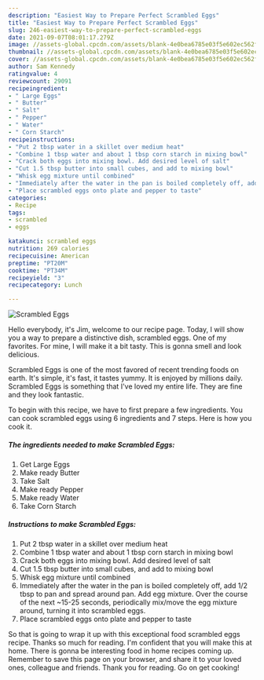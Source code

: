 ```yaml
---
description: "Easiest Way to Prepare Perfect Scrambled Eggs"
title: "Easiest Way to Prepare Perfect Scrambled Eggs"
slug: 246-easiest-way-to-prepare-perfect-scrambled-eggs
date: 2021-09-07T08:01:17.279Z
image: //assets-global.cpcdn.com/assets/blank-4e0bea6785e03f5e602ec562f230caae08da540cada707380b4fe1bbebba43da.png
thumbnail: //assets-global.cpcdn.com/assets/blank-4e0bea6785e03f5e602ec562f230caae08da540cada707380b4fe1bbebba43da.png
cover: //assets-global.cpcdn.com/assets/blank-4e0bea6785e03f5e602ec562f230caae08da540cada707380b4fe1bbebba43da.png
author: Sam Kennedy
ratingvalue: 4
reviewcount: 29091
recipeingredient:
- " Large Eggs"
- " Butter"
- " Salt"
- " Pepper"
- " Water"
- " Corn Starch"
recipeinstructions:
- "Put 2 tbsp water in a skillet over medium heat"
- "Combine 1 tbsp water and about 1 tbsp corn starch in mixing bowl"
- "Crack both eggs into mixing bowl. Add desired level of salt"
- "Cut 1.5 tbsp butter into small cubes, and add to mixing bowl"
- "Whisk egg mixture until combined"
- "Immediately after the water in the pan is boiled completely off, add 1/2 tbsp to pan and spread around pan. Add egg mixture. Over the course of the next ~15-25 seconds, periodically mix/move the egg mixture around, turning it into scrambled eggs."
- "Place scrambled eggs onto plate and pepper to taste"
categories:
- Recipe
tags:
- scrambled
- eggs

katakunci: scrambled eggs 
nutrition: 269 calories
recipecuisine: American
preptime: "PT20M"
cooktime: "PT34M"
recipeyield: "3"
recipecategory: Lunch

---
```



![Scrambled Eggs](//assets-global.cpcdn.com/assets/blank-4e0bea6785e03f5e602ec562f230caae08da540cada707380b4fe1bbebba43da.png)

Hello everybody, it's Jim, welcome to our recipe page. Today, I will show you a way to prepare a distinctive dish, scrambled eggs. One of my favorites. For mine, I will make it a bit tasty. This is gonna smell and look delicious.

Scrambled Eggs is one of the most favored of recent trending foods on earth. It's simple, it's fast, it tastes yummy. It is enjoyed by millions daily. Scrambled Eggs is something that I've loved my entire life. They are fine and they look fantastic.




To begin with this recipe, we have to first prepare a few ingredients. You can cook scrambled eggs using 6 ingredients and 7 steps. Here is how you cook it.

<!--inarticleads1-->

##### The ingredients needed to make Scrambled Eggs:

1. Get  Large Eggs
1. Make ready  Butter
1. Take  Salt
1. Make ready  Pepper
1. Make ready  Water
1. Take  Corn Starch




<!--inarticleads2-->

##### Instructions to make Scrambled Eggs:

1. Put 2 tbsp water in a skillet over medium heat
1. Combine 1 tbsp water and about 1 tbsp corn starch in mixing bowl
1. Crack both eggs into mixing bowl. Add desired level of salt
1. Cut 1.5 tbsp butter into small cubes, and add to mixing bowl
1. Whisk egg mixture until combined
1. Immediately after the water in the pan is boiled completely off, add 1/2 tbsp to pan and spread around pan. Add egg mixture. Over the course of the next ~15-25 seconds, periodically mix/move the egg mixture around, turning it into scrambled eggs.
1. Place scrambled eggs onto plate and pepper to taste




So that is going to wrap it up with this exceptional food scrambled eggs recipe. Thanks so much for reading. I'm confident that you will make this at home. There is gonna be interesting food in home recipes coming up. Remember to save this page on your browser, and share it to your loved ones, colleague and friends. Thank you for reading. Go on get cooking!
